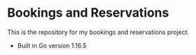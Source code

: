 # Bookings and Reservations

This is the repository for my bookings and reservations project.

- Built in Go version 1.16.5
